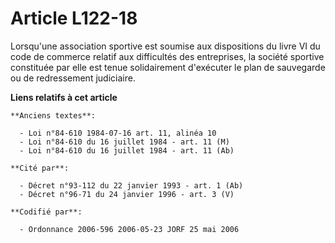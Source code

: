 # Article L122-18

Lorsqu'une association sportive est soumise aux dispositions du livre VI du code de commerce relatif aux difficultés des
entreprises, la société sportive constituée par elle est tenue solidairement d'exécuter le plan de sauvegarde ou de
redressement judiciaire.

**Liens relatifs à cet article**

	**Anciens textes**:

	  - Loi n°84-610 1984-07-16 art. 11, alinéa 10
	  - Loi n°84-610 du 16 juillet 1984 - art. 11 (M)
	  - Loi n°84-610 du 16 juillet 1984 - art. 11 (Ab)

	**Cité par**:

	  - Décret n°93-112 du 22 janvier 1993 - art. 1 (Ab)
	  - Décret n°96-71 du 24 janvier 1996 - art. 3 (V)

	**Codifié par**:

	  - Ordonnance 2006-596 2006-05-23 JORF 25 mai 2006
